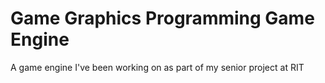 # Game Graphics Programming Game Engine
A game engine I've been working on as part of my senior project at RIT



